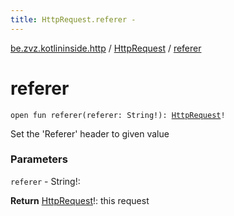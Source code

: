 ```yaml
---
title: HttpRequest.referer - 
---
```


[be.zvz.kotlininside.http](../index.html) / [HttpRequest](index.html) / [referer](./referer.html)

# referer

`open fun referer(referer: String!): `[`HttpRequest`](index.html)`!`

Set the 'Referer' header to given value

### Parameters

`referer` - String!:

**Return**
[HttpRequest](index.html)!: this request

